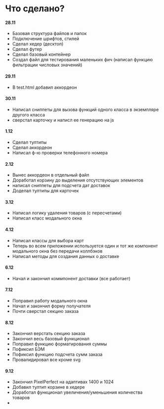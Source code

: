 # Что сделано?

#### 28.11
- Базовая структура файлов и папок
- Подключение шрифтов, стилей
- Сделал хедер (десктоп)
- Сделал футер
- Сделал базовый контейнер
- Создал файл для тестирования маленьких фич (написал функцию фильтрации числовых значений)

#### 29.11
- В test.html добавил аккордеон

#### 30.11
- Написал сниппеты для вызова функций одного класса в экземпляре другого класса
- сверстал карточку и написл ее генерацию на js

#### 1.12
- Сделал тултипы
- Сделал аккордеон
- Написал ф-ю проверки телефонного номера

#### 2.12
- Вынес аккордеон в отдельный файл
- Доработал корзину до выделения отсутствующих элементов
- написал сниппеты для подсчета дат доставок
- Доделал тултипы для карточек

#### 3.12
- Написал логику удаления товаров (с пересчетами)
- Написал класс модального окна

#### 4.12
- Написал классы для выбора карт
- Теперь во всем приложении используется один и тот же компонент модального окна без передачи коллбэков
- Написал методы для создания данных о доставке

#### 6.12
- Начал и закончил коммпонент доставки (все работает)

#### 7.12
- Поправил работу модального окна
- Начал и закончил форму получателя
- Почти сверстал секцию заказа


#### 8.12
- Закончил верстать секцию заказа
- Закончил весь базовый функционал
- Поправил функцию форматирования суммы
- Пофиксил БЭМ
- Пофиксил функцию подсчета сумм заказа
- Провалидировал все кроме svg

#### 9.12
- Закончил PixelPerfect на адаптивах 1400 и 1024
- Добавил тултип корзине в хедере
- Доработал функционал увеличения/уменьшения количества товаров
- 

